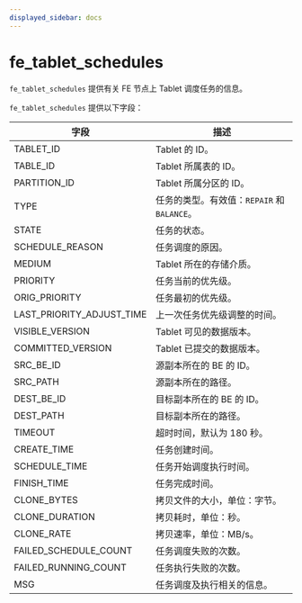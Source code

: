 ```yaml
---
displayed_sidebar: docs
---
```


# fe_tablet_schedules

`fe_tablet_schedules` 提供有关 FE 节点上 Tablet 调度任务的信息。

`fe_tablet_schedules` 提供以下字段：

| **字段**                  | **描述**                               |
| ------------------------- | ---------------------------------------|
| TABLET_ID                 | Tablet 的 ID。                         |
| TABLE_ID                  | Tablet 所属表的 ID。                   |
| PARTITION_ID              | Tablet 所属分区的 ID。                 |
| TYPE                      | 任务的类型。有效值：`REPAIR` 和 `BALANCE`。|
| STATE                     | 任务的状态。                           |
| SCHEDULE_REASON           | 任务调度的原因。                       |
| MEDIUM                    | Tablet 所在的存储介质。                |
| PRIORITY                  | 任务当前的优先级。                     |
| ORIG_PRIORITY             | 任务最初的优先级。                     |
| LAST_PRIORITY_ADJUST_TIME | 上一次任务优先级调整的时间。             |
| VISIBLE_VERSION           | Tablet 可见的数据版本。                |
| COMMITTED_VERSION         | Tablet 已提交的数据版本。              |
| SRC_BE_ID                 | 源副本所在的 BE 的 ID。                |
| SRC_PATH                  | 源副本所在的路径。                     |
| DEST_BE_ID                | 目标副本所在的 BE 的 ID。              |
| DEST_PATH                 | 目标副本所在的路径。                   |
| TIMEOUT                   | 超时时间，默认为 180 秒。              |
| CREATE_TIME               | 任务创建时间。                         |
| SCHEDULE_TIME             | 任务开始调度执行时间。                 |
| FINISH_TIME               | 任务完成时间。                         |
| CLONE_BYTES               | 拷贝文件的大小，单位：字节。            |
| CLONE_DURATION            | 拷贝耗时，单位：秒。                     |
| CLONE_RATE                | 拷贝速率，单位：MB/s。                  |
| FAILED_SCHEDULE_COUNT     | 任务调度失败的次数。                   |
| FAILED_RUNNING_COUNT      | 任务执行失败的次数。                   |
| MSG                       | 任务调度及执行相关的信息。             |
